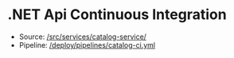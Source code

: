 # .NET Api Continuous Integration

- Source: [/src/services/catalog-service/](/src/services/catalog-service/)
- Pipeline: [/deploy/pipelines/catalog-ci.yml](/deploy/pipelines/catalog-ci.yml)